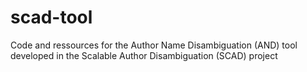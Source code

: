 # scad-tool
Code and ressources for the Author Name Disambiguation (AND) tool developed in the Scalable Author Disambiguation (SCAD) project
